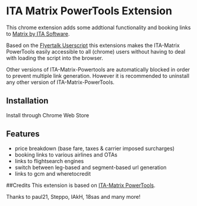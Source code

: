ITA Matrix PowerTools Extension
=============

This chrome extension adds some addtional functionality and booking links to [Matrix by ITA Software](https://matrix.itasoftware.com/).

Based on the [Flyertalk Userscript](https://www.flyertalk.com/forum/travel-tools/1623427-ita-matrix-powertools-userscript-orbitz-dl-ua-aa-ba-cz-ib-la-lh-lx-tk.html) this extensions makes the ITA-Matrix PowerTools easily accessible to all (chrome) users without having to deal with loading the script into the browser.

Other versions of ITA-Matrix-Powertools are automatically blocked in order to prevent multiple link generation. However it is recommended to uninstall any other version of ITA-Matrix-PowerTools.
## Installation
Install through Chrome Web Store

## Features
- price breakdown (base fare, taxes & carrier imposed surcharges)
- booking links to various airlines and OTAs
- links to flightsearch engines
- switch between leg-based and segment-based url generation
- links to gcm and wheretocredit

##Credits
This extension is based on [ITA-Matrix PowerTools](https://github.com/SteppoFF/ita-matrix-powertools).

Thanks to paul21, Steppo, IAkH, 18sas and many more!
